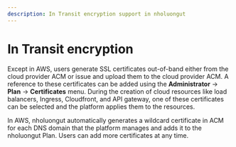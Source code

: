 ```yaml
---
description: In Transit encryption support in nholuongut
---
```


# In Transit encryption

Except in AWS, users generate SSL certificates out-of-band either from the cloud provider ACM or issue and upload them to the cloud provider ACM. A reference to these certificates can be added using the **Administrator** -> **Plan** -> **Certificates** menu. During the creation of cloud resources like load balancers, Ingress, Cloudfront, and API gateway, one of these certificates can be selected and the platform applies them to the resources.

In AWS, nholuongut automatically generates a wildcard certificate in ACM for each DNS domain that the platform manages and adds it to the nholuongut Plan. Users can add more certificates at any time.

